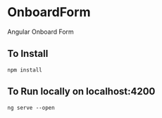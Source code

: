# OnboardForm
Angular Onboard Form

## To Install
`npm install`

## To Run locally on localhost:4200
`ng serve --open`
